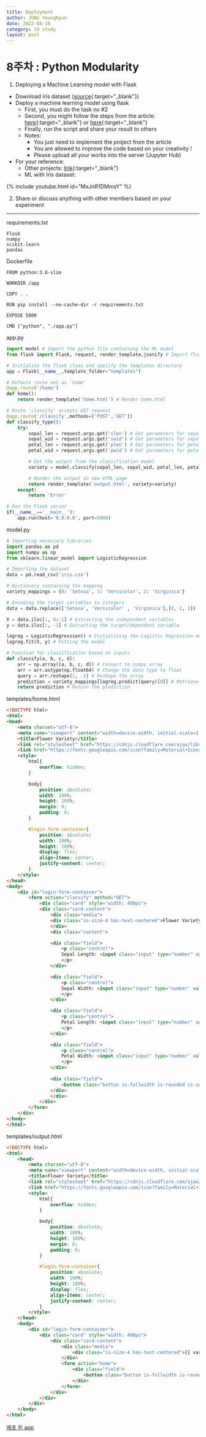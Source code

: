 ```yaml
---
title: Deployment
author: JUNG YoungKyun
date: 2022-08-10
category: 19 study
layout: post
---
```


# 8주차 : Python Modularity
1. Deploying a Machine Learning model with Flask​
- Download iris dataset ([source](https://gist.github.com/netj/8836201){:target="_blank"})​
- Deploy a machine learning model using flask ​
    - First, you must do the task no #2​
    - Second, you might follow the steps from the article: [here](https://www.section.io/engineering-education/deploying-machine-learning-models-using-flask/#output-display-page){:target="_blank"} or [here](https://abluesnake.tistory.com/106)​{:target="_blank"}
    - Finally, run the script and share your result to others​
    - Notes: ​
        - You just need to implement the project from the article​
        - You are allowed to improve the code based on your creativity !​
        - Please upload all your works into the server (Jupyter Hub)​
- For your reference:​
    - Other projects: [link​](https://niceman.tistory.com/192){:target="_blank"}
    - ML with Iris dataset:
    
{% include youtube.html id="MxJnR1DMmsY" %}

2. Share or discuss anything with other members based on your experiment

---

requirements.txt

```
Flask
numpy
scikit-learn
pandas
```

Dockerfile

```
FROM python:3.8-slim

WORKDIR /app

COPY . .

RUN pip install --no-cache-dir -r requirements.txt

EXPOSE 5000

CMD ["python", "./app.py"]
```

app.py

```python
import model # Import the python file containing the ML model
from flask import Flask, request, render_template,jsonify # Import flask libraries

# Initialize the flask class and specify the templates directory
app = Flask(__name__,template_folder="templates")

# Default route set as 'home'
@app.route('/home')
def home():
    return render_template('home.html') # Render home.html

# Route 'classify' accepts GET request
@app.route('/classify',methods=['POST','GET'])
def classify_type():
    try:
        sepal_len = request.args.get('slen') # Get parameters for sepal length
        sepal_wid = request.args.get('swid') # Get parameters for sepal width
        petal_len = request.args.get('plen') # Get parameters for petal length
        petal_wid = request.args.get('pwid') # Get parameters for petal width

        # Get the output from the classification model
        variety = model.classify(sepal_len, sepal_wid, petal_len, petal_wid)

        # Render the output in new HTML page
        return render_template('output.html', variety=variety)
    except:
        return 'Error'

# Run the Flask server
if(__name__=='__main__'):
    app.run(host='0.0.0.0', port=5000)
```

model.py

```python
# Importing necessary libraries
import pandas as pd
import numpy as np
from sklearn.linear_model import LogisticRegression

# Importing the dataset
data = pd.read_csv('iris.csv')

# Dictionary containing the mapping
variety_mappings = {0: 'Setosa', 1: 'Versicolor', 2: 'Virginica'}

# Encoding the target variables to integers
data = data.replace(['Setosa', 'Versicolor' , 'Virginica'],[0, 1, 2])

X = data.iloc[:, 0:-1] # Extracting the independent variables
y = data.iloc[:, -1] # Extracting the target/dependent variable

logreg = LogisticRegression() # Initializing the Logistic Regression model
logreg.fit(X, y) # Fitting the model

# Function for classification based on inputs
def classify(a, b, c, d):
    arr = np.array([a, b, c, d]) # Convert to numpy array
    arr = arr.astype(np.float64) # Change the data type to float
    query = arr.reshape(1, -1) # Reshape the array
    prediction = variety_mappings[logreg.predict(query)[0]] # Retrieve from dictionary
    return prediction # Return the prediction
```

templates/home.html

```html
<!DOCTYPE html>
<html>
<head>
	<meta charset="utf-8">
	<meta name="viewport" content="width=device-width, initial-scale=1.0">
	<title>Flower Variety</title>
	<link rel="stylesheet" href="https://cdnjs.cloudflare.com/ajax/libs/bulma/0.9.0/css/bulma.min.css">
	<link href="https://fonts.googleapis.com/icon?family=Material+Icons" rel="stylesheet">
    <style>
        html{
            overflow: hidden;
        }

        body{
            position: absolute;
            width: 100%;
            height: 100%;
            margin: 0;
            padding: 0;
        }

        #login-form-container{
            position: absolute;
            width: 100%;
            height: 100%;
            display: flex;
            align-items: center;
            justify-content: center;
        }
    </style>
</head>	
<body>
    <div id="login-form-container">
        <form action="classify" method="GET">
            <div class="card" style="width: 400px">
            <div class="card-content">
                <div class="media">
                <div class="is-size-4 has-text-centered">Flower Variety Classification</div>
                </div>
                <div class="content">

                <div class="field">
                    <p class="control">
                    Sepal Length: <input class="input" type="number" value='0.00' step='0.01' name="slen" id="slen">
                    </p>
                </div>

                <div class="field">
                    <p class="control">
                    Sepal Width: <input class="input" type="number" value='0.00' step='0.01' name="swid" id="swid">
                    </p>
                </div>

                <div class="field">
                    <p class="control">
                    Petal Length: <input class="input" type="number" value='0.00' step='0.01' name="plen" id="plen">
                    </p>
                </div>

                <div class="field">
                    <p class="control">
                    Petal Width: <input class="input" type="number" value='0.00' step='0.01' name="pwid" id="pwid">
                    </p>
                </div>
                
                <div class="field">
                    <button class="button is-fullwidth is-rounded is-success">Submit</button>
                </div>
                </div>
            </div>
        </form>
    </div>
</body>
</html>
```

templates/output.html

```html
<!DOCTYPE html>
<html>
    <head>
        <meta charset="utf-8">
        <meta name="viewport" content="width=device-width, initial-scale=1.0">
        <title>Flower Variety</title>
        <link rel="stylesheet" href="https://cdnjs.cloudflare.com/ajax/libs/bulma/0.9.0/css/bulma.min.css">
        <link href="https://fonts.googleapis.com/icon?family=Material+Icons" rel="stylesheet">
        <style>
            html{
                overflow: hidden;
            }

            body{
                position: absolute;
                width: 100%;
                height: 100%;
                margin: 0;
                padding: 0;
            }

            #login-form-container{
                position: absolute;
                width: 100%;
                height: 100%;
                display: flex;
                align-items: center;
                justify-content: center;
            }
        </style>
    </head>	
    <body>
        <div id="login-form-container">
            <div class="card" style="width: 400px">
                <div class="card-content">
                    <div class="media">
                        <div class="is-size-4 has-text-centered">{{ variety }}</div>
                    </div>
                    <form action="home">
                        <div class="field">
                            <button class="button is-fullwidth is-rounded is-success">Retry</button>
                        </div>
                    </form>
                </div>
            </div>
        </div>
    </body>
</html>
```

[배포 된 app](http://20.214.141.2:5000/home)